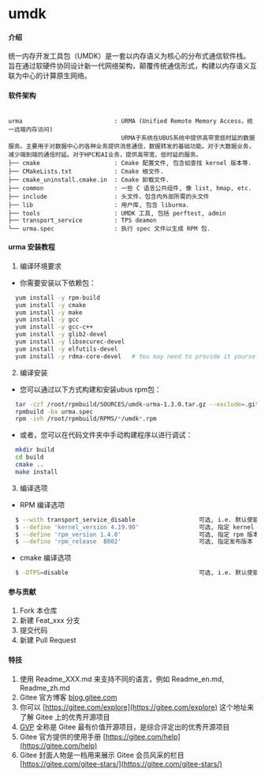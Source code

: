 # umdk

#### 介绍
统一内存开发工具包（UMDK）是一套以内存语义为核心的分布式通信软件栈。旨在通过软硬件协同设计新一代网络架构，颠覆传统通信形式，构建以内存语义互联为中心的计算原生网络。
#### 软件架构

```text

urma                          : URMA (Unified Remote Memory Access，统一远端内存访问)
                                URMA子系统在UBUS系统中提供高带宽低时延的数据服务。主要用于对数据中心的各种业务提供消息通信，数据转发的基础功能。对于大数据业务，减少端到端的通信时延。对于HPC和AI业务，提供高带宽、低时延的服务。
├── cmake                     : Cmake 配置文件, 包含如查找 kernel 版本等.
├── CMakeLists.txt            : Cmake 根文件.
├── cmake_uninstall.cmake.in  : Cmake 卸载文件.
├── common                    : 一些 C 语言公共组件, 像 list, hmap, etc.
├── include                   : 头文件，包含内外部所需的头文件
├── lib                       : 用户库, 包含 liburma.
├── tools                     : UMDK 工具, 包括 perftest, admin
├── transport_service         : TPS deamon
└── urma.spec                 : 执行 spec 文件以生成 RPM 包.

```

#### urma 安装教程

1. 编译环境要求
- 你需要安装以下依赖包：

```bash
  yum install -y rpm-build
  yum install -y cmake
  yum install -y make
  yum install -y gcc
  yum install -y gcc-c++
  yum install -y glib2-devel
  yum install -y libsecurec-devel
  yum install -y elfutils-devel
  yum install -y rdma-core-devel   # You may need to provide it yourself
```

2. 编译安装
- 您可以通过以下方式构建和安装ubus rpm包：

```bash
  tar -czf /root/rpmbuild/SOURCES/umdk-urma-1.3.0.tar.gz --exclude=.git `ls -A`
  rpmbuild -ba urma.spec
  rpm -ivh /root/rpmbuild/RPMS/*/umdk*.rpm
```
- 或者，您可以在代码文件夹中手动构建程序以进行调试：

```bash
  mkdir build
  cd build
  cmake ..
  make install
```

3. 编译选项
- RPM 编译选项

```bash
  $ --with transport_service_disable                  可选, i.e. 默认使能 TPS 功能
  $ --define 'kernel_version 4.19.90'                 可选, 指定 kernel 版本
  $ --define 'rpm_version 1.4.0'                      可选, 指定 rpm 版本
  $ --define 'rpm_release  B002'                      可选, 指定发布版本
```

- cmake 编译选项

```bash
  $ -DTPS=disable                                     可选, i.e. 默认使能 TPS 功能
```

#### 参与贡献

1.  Fork 本仓库
2.  新建 Feat_xxx 分支
3.  提交代码
4.  新建 Pull Request


#### 特技

1.  使用 Readme\_XXX.md 来支持不同的语言，例如 Readme\_en.md, Readme\_zh.md
2.  Gitee 官方博客 [blog.gitee.com](https://blog.gitee.com)
3.  你可以 [https://gitee.com/explore](https://gitee.com/explore) 这个地址来了解 Gitee 上的优秀开源项目
4.  [GVP](https://gitee.com/gvp) 全称是 Gitee 最有价值开源项目，是综合评定出的优秀开源项目
5.  Gitee 官方提供的使用手册 [https://gitee.com/help](https://gitee.com/help)
6.  Gitee 封面人物是一档用来展示 Gitee 会员风采的栏目 [https://gitee.com/gitee-stars/](https://gitee.com/gitee-stars/)
